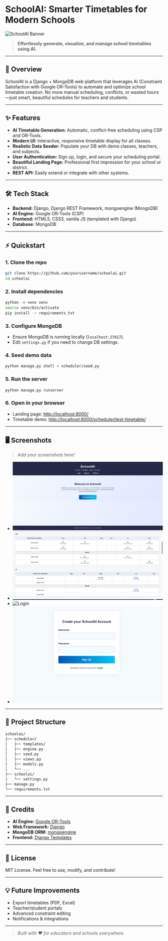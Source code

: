 # SchoolAI: Smarter Timetables for Modern Schools

![SchoolAI Banner](https://imgur.com/8pXgV8J.png)

> **Effortlessly generate, visualize, and manage school timetables using AI.**

---

## 🚀 Overview
SchoolAI is a Django + MongoDB web platform that leverages AI (Constraint Satisfaction with Google OR-Tools) to automate and optimize school timetable creation. No more manual scheduling, conflicts, or wasted hours—just smart, beautiful schedules for teachers and students.

---

## ✨ Features
- **AI Timetable Generation:** Automatic, conflict-free scheduling using CSP and OR-Tools.
- **Modern UI:** Interactive, responsive timetable display for all classes.
- **Realistic Data Seeder:** Populate your DB with demo classes, teachers, and subjects.
- **User Authentication:** Sign up, login, and secure your scheduling portal.
- **Beautiful Landing Page:** Professional first impression for your school or district.
- **REST API:** Easily extend or integrate with other systems.

---

## 🛠️ Tech Stack
- **Backend:** Django, Django REST Framework, mongoengine (MongoDB)
- **AI Engine:** Google OR-Tools (CSP)
- **Frontend:** HTML5, CSS3, vanilla JS (templated with Django)
- **Database:** MongoDB

---

## ⚡ Quickstart

### 1. Clone the repo
```bash
git clone https://github.com/yourusername/schoolai.git
cd schoolai
```

### 2. Install dependencies
```bash
python -m venv venv
source venv/bin/activate
pip install -r requirements.txt
```

### 3. Configure MongoDB
- Ensure MongoDB is running locally (`localhost:27017`).
- Edit `settings.py` if you need to change DB settings.

### 4. Seed demo data
```bash
python manage.py shell < scheduler/seed.py
```

### 5. Run the server
```bash
python manage.py runserver
```

### 6. Open in your browser
- Landing page: [http://localhost:8000/](http://localhost:8000/)
- Timetable demo: [http://localhost:8000/scheduler/test-timetable/](http://localhost:8000/scheduler/test-timetable/)

---

## 🖥️ Screenshots
> _Add your screenshots here!_
- ![Landing Page](docs/landing.png)
- ![Timetable UI](docs/timetable.png)
- ![Login](docs/login.png)
- ![Signup](docs/signup.png)

---

## 🧩 Project Structure
```
schoolai/
├── scheduler/
│   ├── templates/
│   ├── engine.py
│   ├── seed.py
│   ├── views.py
│   ├── models.py
│   └── ...
├── schoolai/
│   └── settings.py
├── manage.py
└── requirements.txt
```

---

## 🙌 Credits
- **AI Engine:** [Google OR-Tools](https://developers.google.com/optimization/)
- **Web Framework:** [Django](https://www.djangoproject.com/)
- **MongoDB ORM:** [mongoengine](https://mongoengine.org/)
- **Frontend:** [Django Templates](https://docs.djangoproject.com/en/stable/topics/templates/)

---

## 📄 License
MIT License. Feel free to use, modify, and contribute!

---

## 💡 Future Improvements
- Export timetables (PDF, Excel)
- Teacher/student portals
- Advanced constraint editing
- Notifications & integrations

---

> _Built with ❤️ for educators and schools everywhere._
